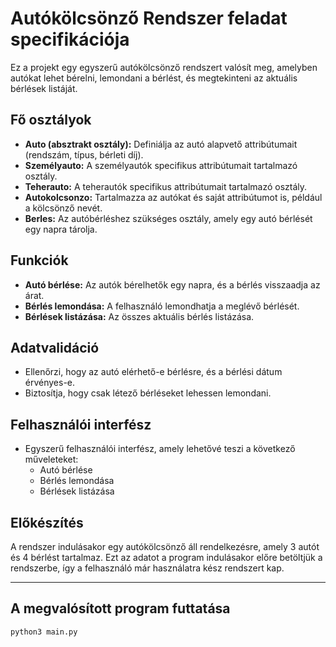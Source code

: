 # Autókölcsönző Rendszer feladat specifikációja

Ez a projekt egy egyszerű autókölcsönző rendszert valósít meg, amelyben autókat lehet bérelni, lemondani a bérlést, és megtekinteni az aktuális bérlések listáját.

## Fő osztályok

- **Auto (absztrakt osztály):** Definiálja az autó alapvető attribútumait (rendszám, típus, bérleti díj).
- **Személyauto:** A személyautók specifikus attribútumait tartalmazó osztály.
- **Teherauto:** A teherautók specifikus attribútumait tartalmazó osztály.
- **Autokolcsonzo:** Tartalmazza az autókat és saját attribútumot is, például a kölcsönző nevét.
- **Berles:** Az autóbérléshez szükséges osztály, amely egy autó bérlését egy napra tárolja.

## Funkciók

- **Autó bérlése:** Az autók bérelhetők egy napra, és a bérlés visszaadja az árat.
- **Bérlés lemondása:** A felhasználó lemondhatja a meglévő bérlését.
- **Bérlések listázása:** Az összes aktuális bérlés listázása.

## Adatvalidáció

- Ellenőrzi, hogy az autó elérhető-e bérlésre, és a bérlési dátum érvényes-e.
- Biztosítja, hogy csak létező bérléseket lehessen lemondani.

## Felhasználói interfész

- Egyszerű felhasználói interfész, amely lehetővé teszi a következő műveleteket:
  - Autó bérlése
  - Bérlés lemondása
  - Bérlések listázása

## Előkészítés

A rendszer indulásakor egy autókölcsönző áll rendelkezésre, amely 3 autót és 4 bérlést tartalmaz. Ezt az adatot a program indulásakor előre betöltjük a rendszerbe, így a felhasználó már használatra kész rendszert kap.

---

## A megvalósított program futtatása

```sh
python3 main.py
```

